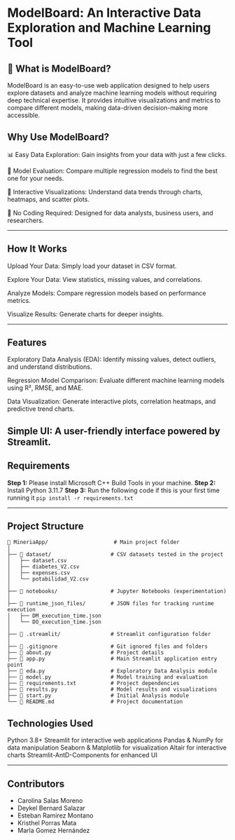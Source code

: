 # ModelBoard: An Interactive Data Exploration and Machine Learning Tool


## 🚗 What is ModelBoard? 

ModelBoard is an easy-to-use web application designed to help users explore datasets and analyze machine learning models without requiring deep technical expertise. It provides intuitive visualizations and metrics to compare different models, making data-driven decision-making more accessible.

## Why Use ModelBoard?

📊 Easy Data Exploration: Gain insights from your data with just a few clicks.

🤖 Model Evaluation: Compare multiple regression models to find the best one for your needs.

🎨 Interactive Visualizations: Understand data trends through charts, heatmaps, and scatter plots.

🚀 No Coding Required: Designed for data analysts, business users, and researchers.

---
## How It Works

Upload Your Data: Simply load your dataset in CSV format.

Explore Your Data: View statistics, missing values, and correlations.

Analyze Models: Compare regression models based on performance metrics.

Visualize Results: Generate charts for deeper insights.

---
## Features

Exploratory Data Analysis (EDA): Identify missing values, detect outliers, and understand distributions.

Regression Model Comparison: Evaluate different machine learning models using R², RMSE, and MAE.

Data Visualization: Generate interactive plots, correlation heatmaps, and predictive trend charts.

Simple UI: A user-friendly interface powered by Streamlit.
---

## Requirements
**Step 1:** Please install Microsoft C++ Build Tools in your machine. 
**Step 2:** Install Python 3.11.7
**Step 3:** Run the following code if this is your first time running it `pip install -r requirements.txt`

---
## **Project Structure**
```
📂 MineriaApp/                     # Main project folder
│
├── 📂 dataset/                   # CSV datasets tested in the project
│   ├── dataset.csv
│   ├── diabetes_V2.csv
│   ├── expenses.csv
│   └── potabilidad_V2.csv
│
├── 📂 notebooks/                 # Jupyter Notebooks (experimentation)
│
├── 📂 runtime_json_files/        # JSON files for tracking runtime execution
│   ├── DM_execution_time.json
│   └── DO_execution_time.json
│
├── 📂 .streamlit/                # Streamlit configuration folder
│
├── 📄 .gitignore                 # Git ignored files and folders
├── 📄 about.py                   # Project details
├── 📄 app.py                     # Main Streamlit application entry point
├── 📄 eda.py                     # Exploratory Data Analysis module
├── 📄 model.py                   # Model training and evaluation
├── 📄 requirements.txt           # Project dependencies
├── 📄 results.py                 # Model results and visualizations
├── 📄 start.py                   # Initial Analysis module
└── 📄 README.md                  # Project documentation
```

## **Technologies Used**

Python 3.8+
Streamlit for interactive web applications
Pandas & NumPy for data manipulation
Seaborn & Matplotlib for visualization
Altair for interactive charts
Streamlit-AntD-Components for enhanced UI

---
## **Contributors**

- Carolina Salas Moreno
- Deykel Bernard Salazar
- Esteban Ramirez Montano
- Kristhel Porras Mata
- Marla Gomez Hernández
